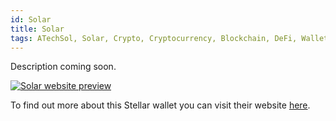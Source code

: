 ```yaml
---
id: Solar
title: Solar
tags: ATechSol, Solar, Crypto, Cryptocurrency, Blockchain, DeFi, Wallet
---
```


Description coming soon.

[<img alt="Solar website preview" src="/img/Solar.png" />](https://solarwallet.io/)

To find out more about this Stellar wallet you can visit their website [here](https://solarwallet.io/).
